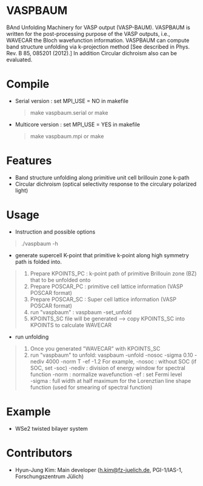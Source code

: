 # VASPBAUM 
BAnd Unfolding Machinery for VASP output (VASP-BAUM).
VASPBAUM is written for the post-processing purpose of the VASP outputs, i.e., WAVECAR the Bloch wavefunction information. VASPBAUM can compute band structure unfolding via k-projection method [See described in Phys. Rev. B 85, 085201 (2012).] In addition Circular dichroism also can be evaluated. 

# Compile
* Serial version : set MPI_USE = NO in makefile
    > make vaspbaum.serial or
	> make
* Multicore version : set MPI_USE = YES in makefile
    > make vaspbaum.mpi     or
	> make

# Features
* Band structure unfolding along primitive unit cell brillouin zone k-path
* Circular dichroism (optical selectivity response to the circulary polarized light)

# Usage
* Instruction and possible options
> ./vaspbaum -h

* generate supercell K-point that primitive k-point along high symmetry path is folded into.
> 1. Prepare KPOINTS_PC : k-point path of primitive Brillouin zone (BZ) that to be unfolded onto
> 2. Prepare POSCAR_PC : primitive cell lattice information (VASP POSCAR format)
> 3. Prepare POSCAR_SC : Super     cell lattice information (VASP POSCAR format)
> 4. run "vaspbaum" : vaspbaum -set_unfold
> 5. KPOINTS_SC file will be generated --> copy KPOINTS_SC into KPOINTS to calculate WAVECAR

* run unfolding
> 1. Once you generated "WAVECAR" with KPOINTS_SC
> 2. run "vaspbaum" to unfold:  vaspbaum -unfold -nosoc -sigma 0.10 -nediv 4000 -norm T -ef -1.2
>    For example, -nosoc : without SOC (if SOC, set -soc)
>				  -nediv : division of energy window for spectral function
>				  -norm  : normalize wavefunction
>				  -ef    : set Fermi level       
>				  -sigma : full width at half maximum for the Lorenztian line shape function (used for smearing of spectral function)

# Example
* WSe2 twisted bilayer system 

# Contributors
* Hyun-Jung Kim: Main developer (h.kim@fz-juelich.de, PGI-1/IAS-1, Forschungszentrum Jülich)

